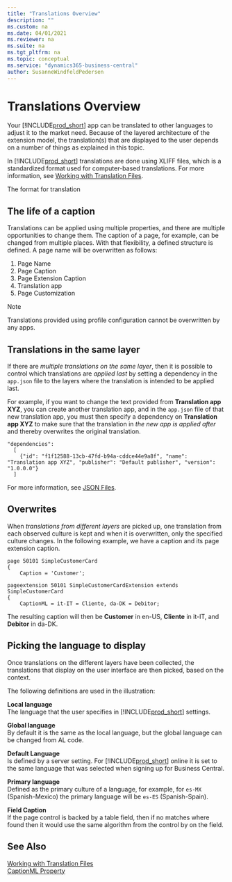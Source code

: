 ```yaml
---
title: "Translations Overview"
description: ""
ms.custom: na
ms.date: 04/01/2021
ms.reviewer: na
ms.suite: na
ms.tgt_pltfrm: na
ms.topic: conceptual
ms.service: "dynamics365-business-central"
author: SusanneWindfeldPedersen
---
```


# Translations Overview

Your [!INCLUDE[prod_short](../includes/prod_short.md)] app can be translated to other languages to adjust it to the market need. Because of the layered architecture of the extension model, the translation(s) that are displayed to the user depends on a number of things as explained in this topic.

In [!INCLUDE[prod_short](../includes/prod_short.md)] translations are done using XLIFF files, which is a standardized format used for computer-based translations. For more information, see [Working with Translation Files](devenv-work-with-translation-files.md).

The format for translation

## The life of a caption 

Translations can be applied using multiple properties, and there are multiple opportunities to change them. The caption of a page, for example, can be changed from multiple places. With that flexibility, a defined structure is defined. A page name will be overwritten as follows: 

1. Page Name
2. Page Caption
3. Page Extension Caption
4. Translation app 
5. Page Customization 

> [!NOTE]  
> Translations provided using profile configuration cannot be overwritten by any apps. 

## Translations in the same layer

If there are *multiple translations on the same layer*, then it is possible to control which translations are *applied last* by setting a dependency in the `app.json` file to the layers where the translation is intended to be applied last.

For example, if you want to change the text provided from  **Translation app XYZ**, you can create another translation app, and in the `app.json` file of that new translation app, you must then specify a dependency on **Translation app XYZ** to make sure that the translation in *the new app is applied after* and thereby overwrites the original translation.

```al
"dependencies": 
  [
    {"id": "f1f12588-13cb-47fd-b94a-cddce44e9a8f", "name": "Translation app XYZ", "publisher": "Default publisher", "version": "1.0.0.0"}
  ]
```

For more information, see [JSON Files](devenv-json-files.md).

## Overwrites

When *translations from different layers* are picked up, one translation from each observed culture is kept and when it is overwritten, only the specified culture changes. In the following example, we have a caption and its page extension caption.

```al
page 50101 SimpleCustomerCard
{
    Caption = 'Customer';

```

```al
pageextension 50101 SimpleCustomerCardExtension extends SimpleCustomerCard
{
    CaptionML = it-IT = Cliente, da-DK = Debitor;

```

The resulting caption will then be **Customer** in en-US, **Cliente** in it-IT, and **Debitor** in da-DK. 

## Picking the language to display

Once translations on the different layers have been collected, the translations that display on the user interface are then picked, based on the context.

The following definitions are used in the illustration:


**Local language**  
The language that the user specifies in [!INCLUDE[prod_short](../includes/prod_short.md)] settings.

**Global language**  
By default it is the same as the local language, but the global language can be changed from AL code. 

**Default Language**  
Is defined by a server setting. For [!INCLUDE[prod_short](../includes/prod_short.md)] online it is set to the same language that was selected when signing up for Business Central.

**Primary language**  
Defined as the primary culture of a language, for example, for `es-MX` (Spanish-Mexico) the primary language will be `es-ES` (Spanish-Spain).

**Field Caption**  
If the page control is backed by a table field, then if no matches where found then it would use the same algorithm from the control by on the field.


## See Also

[Working with Translation Files](devenv-work-with-translation-files.md)  
[CaptionML Property](properties/devenv-captionml-property.md)  

